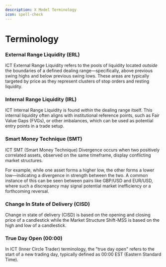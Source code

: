 ```yaml
---
description: X Model Terminology
icon: spell-check
---
```


# Terminology

### **External Range Liquidity (ERL)**

ICT External Range Liquidity refers to the pools of liquidity located _outside_ the boundaries of a defined dealing range—specifically, above previous swing highs and below previous swing lows. These areas are typically targeted by price as they represent clusters of stop orders and resting liquidity.

### **Internal Range Liquidity (IRL)**

ICT Internal Range Liquidity is found _within_ the dealing range itself. This internal liquidity often aligns with institutional reference points, such as Fair Value Gaps (FVGs), or other imbalances, which can be used as potential entry points in a trade setup.

### Smart Money Technique (SMT)

ICT SMT (Smart Money Technique) Divergence occurs when two positively correlated assets, observed on the same timeframe, display conflicting market structures.

For example, while one asset forms a higher low, the other forms a lower low—indicating a divergence in strength between the two. A common instance of this can be seen between pairs like GBP/USD and EUR/USD, where such a discrepancy may signal potential market inefficiency or a forthcoming reversal.

### Change In State of Delivery (CISD)

Change in state of delivery (CISD) is based on the opening and closing price of a candlestick while the Market Structure Shift-MSS is based on the high and low of a candlestick.

### True Day Open (00:00)

In ICT (Inner Circle Trader) terminology, the "true day open" refers to the start of a new trading day, typically defined as 00:00 EST (Eastern Standard Time).
